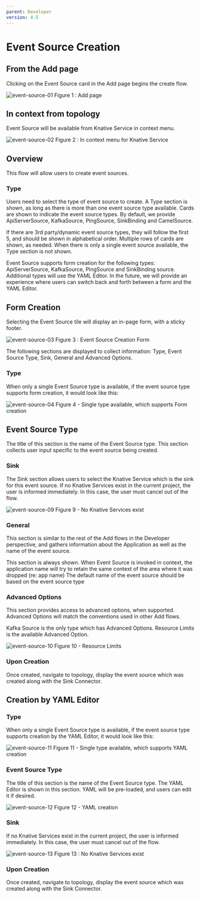```yaml
---
parent: Developer
version: 4.5
---
```

# Event Source Creation

## From the Add page
Clicking on the Event Source card in the Add page begins the create flow.

![event-source-01](img/event-source-01.png)
Figure 1 : Add page

## In context from topology
Event Source will be available from Knative Service in context menu.

![event-source-02](img/event-source-02.png)
Figure 2 : In context menu for Knative Service

## Overview
This flow will allow users to create event sources.  

### Type
Users need to select the type of event source to create.  A Type section is shown, as long as there is more than one event source type available.  Cards are shown to indicate the event source types.  By default, we provide ApiServerSource, KafkaSource, PingSource, SinkBinding and CamelSource.  

If there are 3rd party/dynamic event source types, they will follow the first 5, and should be shown in alphabetical order.  Multiple rows of cards are shown, as needed.  When there is only a single event source available, the Type section is not shown.  

Event Source supports form creation for the following types: ApiServerSource, KafkaSource, PingSource and
SinkBinding source.  Additional types will use the YAML Editor.  In the future, we will provide an experience where users can switch back and forth between a form and the YAML Editor.

## Form Creation
Selecting the Event Source tile will display an in-page form, with a sticky footer.   


![event-source-03](img/event-source-03.png)
Figure 3 : Event Source Creation Form

The following sections are displayed to collect information:  Type, Event Source Type, Sink, General and Advanced Options.

### Type
When only a single Event Source type is available, if  the event source type supports form creation, it would look like this:

![event-source-04](img/event-source-04.png)
Figure 4 - Single type available, which supports Form creation

## Event Source Type
The title of this section is the name of the Event Source type.  This section collects user input specific to the event source being created.

### Sink
The Sink section allows users to select the Knative Service which is the sink for this event source.  If no Knative Services exist in the current project, the user is informed immediately.  In this case, the user must cancel out of the flow.

![event-source-09](img/event-source-09.png)
Figure 9 - No Knative Services exist

### General
This section is similar to the rest of the Add flows in the Developer perspective, and gathers information about the Application as well as the name of the event source.  

This section is always shown.  When Event Source is invoked in context, the application name will try to retain the same context of the area where it was dropped (re: app name)
The default name of the event source should be based on the event source type

### Advanced Options
This section provides access to advanced options, when supported.  Advanced Options will match the conventions used in other Add flows.

Kafka Source is the only type which has Advanced Options.  Resource Limits is the available Advanced Option.

![event-source-10](img/event-source-10.png)
Figure 10 - Resource Limits

### Upon Creation
Once created, navigate to topology, display the event source which was created along with the Sink Connector.


## Creation by YAML Editor
### Type
When only a single Event Source type is available, if  the event source type supports creation by the YAML Editor, it would look like this:

![event-source-11](img/event-source-11.png)
Figure 11 - Single type available, which supports YAML creation

### Event Source Type
The title of this section is the name of the Event Source type.  The YAML Editor is shown in this section.  YAML will be pre-loaded, and users can edit it if desired.

![event-source-12](img/event-source-12.png)
Figure 12 - YAML creation

### Sink
If no Knative Services exist in the current project, the user is informed immediately.  In this case, the user must cancel out of the flow.

![event-source-13](img/event-source-13.png)
Figure 13 : No Knative Services exist

### Upon Creation
Once created, navigate to topology, display the event source which was created along with the Sink Connector.
